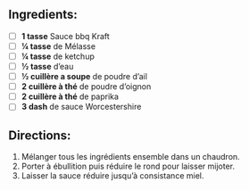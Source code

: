 ## Ingredients:
- [ ] **1 tasse** Sauce bbq Kraft
- [ ] **¼ tasse** de Mélasse 
- [ ] **¼ tasse** de ketchup
- [ ] **½ tasse** d’eau
- [ ] **½ cuillère a soupe** de poudre d’ail
- [ ] **2 cuillère à thé** de poudre d’oignon
- [ ] **2 cuillère à thé** de paprika 
- [ ] **3 dash** de sauce Worcestershire

## Directions:
1. Mélanger tous les ingrédients ensemble dans un chaudron.
2. Porter à ébullition puis réduire le rond pour laisser mijoter.
3. Laisser la sauce réduire jusqu’à consistance miel.